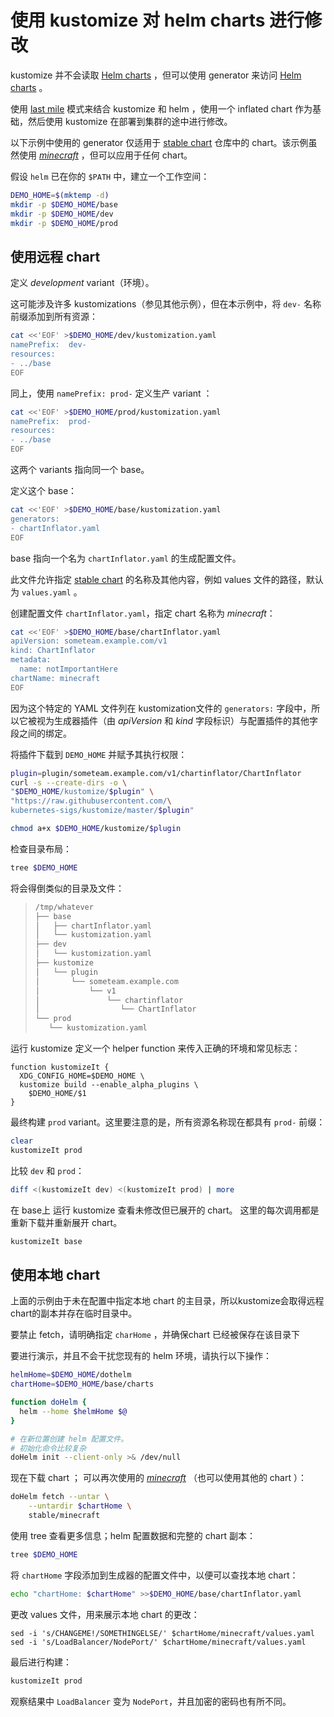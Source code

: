 # 使用 kustomize 对 helm charts 进行修改

[last mile]: https://testingclouds.wordpress.com/2018/07/20/844/
[stable chart]: https://github.com/helm/charts/tree/master/stable
[Helm charts]: https://github.com/helm/charts
[_minecraft_]: https://github.com/helm/charts/tree/master/stable/minecraft
[插件]: ../../docs/plugins

kustomize 并不会读取 [Helm charts] ，但可以使用 generator 来访问 [Helm charts] 。

使用 [last mile] 模式来结合 kustomize 和 helm ，使用一个 inflated chart 作为基础，然后使用 kustomize 在部署到集群的途中进行修改。

以下示例中使用的 generator 仅适用于 [stable chart] 仓库中的 chart。该示例虽然使用 [_minecraft_] ，但可以应用于任何 chart。

假设 `helm` 已在你的 `$PATH` 中，建立一个工作空间：

<!-- @makeWorkplace @test -->
```bash
DEMO_HOME=$(mktemp -d)
mkdir -p $DEMO_HOME/base
mkdir -p $DEMO_HOME/dev
mkdir -p $DEMO_HOME/prod
```

## 使用远程 chart

定义 _development_ variant（环境）。

这可能涉及许多 kustomizations（参见其他示例），但在本示例中，将 `dev-` 名称前缀添加到所有资源：

<!-- @writeKustDev @test -->
```bash
cat <<'EOF' >$DEMO_HOME/dev/kustomization.yaml
namePrefix:  dev-
resources:
- ../base
EOF
```

同上，使用 `namePrefix: prod-` 定义生产 variant ：

<!-- @writeKustProd @test -->
```bash
cat <<'EOF' >$DEMO_HOME/prod/kustomization.yaml
namePrefix:  prod-
resources:
- ../base
EOF
```

这两个 variants 指向同一个 base。

定义这个 base：

<!-- @writeKustDev @test -->
```bash
cat <<'EOF' >$DEMO_HOME/base/kustomization.yaml
generators:
- chartInflator.yaml
EOF
```

base 指向一个名为 `chartInflator.yaml` 的生成配置文件。

此文件允许指定 [stable chart] 的名称及其他内容，例如 values 文件的路径，默认为 `values.yaml` 。

创建配置文件 `chartInflator.yaml`，指定 chart 名称为 _minecraft_：

<!-- @writeGeneratorConfig @test -->
```bash
cat <<'EOF' >$DEMO_HOME/base/chartInflator.yaml
apiVersion: someteam.example.com/v1
kind: ChartInflator
metadata:
  name: notImportantHere
chartName: minecraft
EOF
```

因为这个特定的 YAML 文件列在 kustomization文件的 `generators:` 字段中，所以它被视为生成器插件（由 _apiVersion_ 和 _kind_ 字段标识）与配置插件的其他字段之间的绑定。

将插件下载到 `DEMO_HOME` 并赋予其执行权限：

<!-- @installPlugin @test -->
```bash
plugin=plugin/someteam.example.com/v1/chartinflator/ChartInflator
curl -s --create-dirs -o \
"$DEMO_HOME/kustomize/$plugin" \
"https://raw.githubusercontent.com/\
kubernetes-sigs/kustomize/master/$plugin"

chmod a+x $DEMO_HOME/kustomize/$plugin
```

检查目录布局：

<!-- @tree -->
```bash
tree $DEMO_HOME
```

将会得倒类似的目录及文件：

> ```bash
> /tmp/whatever
> ├── base
> │   ├── chartInflator.yaml
> │   └── kustomization.yaml
> ├── dev
> │   └── kustomization.yaml
> ├── kustomize
> │   └── plugin
> │       └── someteam.example.com
> │           └── v1
> │               └── chartinflator
> │                  └── ChartInflator
> └── prod
>    └── kustomization.yaml
> ```

运行 kustomize 定义一个 helper function 来传入正确的环境和常见标志：

<!-- @defineKustomizeIt @test -->
```
function kustomizeIt {
  XDG_CONFIG_HOME=$DEMO_HOME \
  kustomize build --enable_alpha_plugins \
    $DEMO_HOME/$1
}
```

最终构建 `prod` variant。这里要注意的是，所有资源名称现在都具有 `prod-` 前缀：

<!-- @doProd @test -->
```bash
clear
kustomizeIt prod
```

比较 `dev` 和 `prod`：

<!-- @doCompare -->
```bash
diff <(kustomizeIt dev) <(kustomizeIt prod) | more
```

在 base上 运行 kustomize 查看未修改但已展开的 chart。
这里的每次调用都是重新下载并重新展开 chart。

<!-- @showBase @test -->
```bash
kustomizeIt base
```

## 使用本地 chart

上面的示例由于未在配置中指定本地 chart 的主目录，所以kustomize会取得远程chart的副本并存在临时目录中。

要禁止 fetch，请明确指定 `charHome` ，并确保chart 已经被保存在该目录下

要进行演示，并且不会干扰您现有的 helm 环境，请执行以下操作：

<!-- @helmInit @test -->
```bash
helmHome=$DEMO_HOME/dothelm
chartHome=$DEMO_HOME/base/charts

function doHelm {
  helm --home $helmHome $@
}

# 在新位置创建 helm 配置文件。
# 初始化命令比较复杂
doHelm init --client-only >& /dev/null
```

现在下载 chart ； 可以再次使用的 [_minecraft_] （也可以使用其他的 chart ）：

<!-- @fetchChart @test -->
```bash
doHelm fetch --untar \
    --untardir $chartHome \
    stable/minecraft
```

使用 tree 查看更多信息；helm 配置数据和完整的 chart 副本：

<!-- @tree -->
```bash
tree $DEMO_HOME
```

将 `chartHome` 字段添加到生成器的配置文件中，以便可以查找本地 chart：

<!-- @modifyGenConfig @test -->
```bash
echo "chartHome: $chartHome" >>$DEMO_HOME/base/chartInflator.yaml
```

更改 values 文件，用来展示本地 chart 的更改：

<!-- @valueChange @test -->
```
sed -i 's/CHANGEME!/SOMETHINGELSE/' $chartHome/minecraft/values.yaml
sed -i 's/LoadBalancer/NodePort/' $chartHome/minecraft/values.yaml
```

最后进行构建：

<!-- @finalProd @test -->
```bash
kustomizeIt prod
```

观察结果中 `LoadBalancer` 变为 `NodePort`，并且加密的密码也有所不同。
